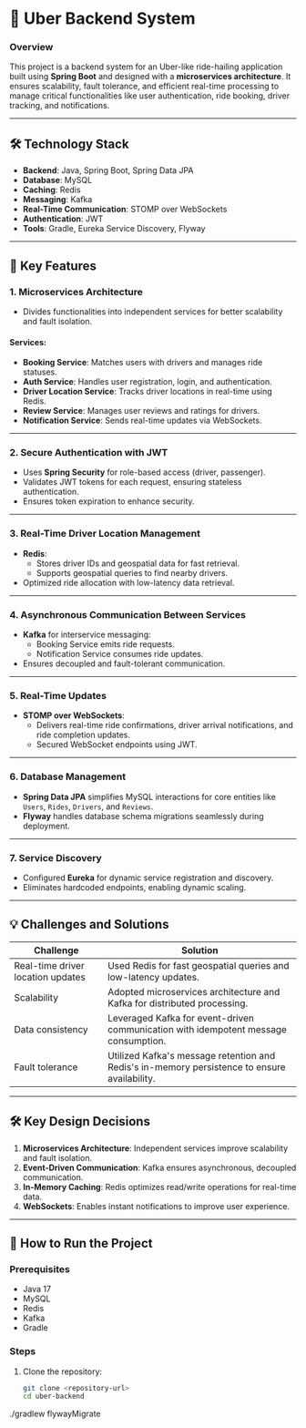 # 🚗 Uber Backend System

### **Overview**  
This project is a backend system for an Uber-like ride-hailing application built using **Spring Boot** and designed with a **microservices architecture**. It ensures scalability, fault tolerance, and efficient real-time processing to manage critical functionalities like user authentication, ride booking, driver tracking, and notifications.  

---

## 🛠️ Technology Stack  
- **Backend**: Java, Spring Boot, Spring Data JPA  
- **Database**: MySQL  
- **Caching**: Redis  
- **Messaging**: Kafka  
- **Real-Time Communication**: STOMP over WebSockets  
- **Authentication**: JWT  
- **Tools**: Gradle, Eureka Service Discovery, Flyway  

---

## 🚀 Key Features  
### 1. **Microservices Architecture**  
- Divides functionalities into independent services for better scalability and fault isolation.  

#### Services:  
- **Booking Service**: Matches users with drivers and manages ride statuses.  
- **Auth Service**: Handles user registration, login, and authentication.  
- **Driver Location Service**: Tracks driver locations in real-time using Redis.  
- **Review Service**: Manages user reviews and ratings for drivers.  
- **Notification Service**: Sends real-time updates via WebSockets.  

---

### 2. **Secure Authentication with JWT**  
- Uses **Spring Security** for role-based access (driver, passenger).  
- Validates JWT tokens for each request, ensuring stateless authentication.  
- Ensures token expiration to enhance security.  

---

### 3. **Real-Time Driver Location Management**  
- **Redis**:  
  - Stores driver IDs and geospatial data for fast retrieval.  
  - Supports geospatial queries to find nearby drivers.  
- Optimized ride allocation with low-latency data retrieval.  

---

### 4. **Asynchronous Communication Between Services**  
- **Kafka** for interservice messaging:  
  - Booking Service emits ride requests.  
  - Notification Service consumes ride updates.  
- Ensures decoupled and fault-tolerant communication.  

---

### 5. **Real-Time Updates**  
- **STOMP over WebSockets**:  
  - Delivers real-time ride confirmations, driver arrival notifications, and ride completion updates.  
  - Secured WebSocket endpoints using JWT.  

---

### 6. **Database Management**  
- **Spring Data JPA** simplifies MySQL interactions for core entities like `Users`, `Rides`, `Drivers`, and `Reviews`.  
- **Flyway** handles database schema migrations seamlessly during deployment.  

---

### 7. **Service Discovery**  
- Configured **Eureka** for dynamic service registration and discovery.  
- Eliminates hardcoded endpoints, enabling dynamic scaling.  

---

## 💡 Challenges and Solutions  
| **Challenge**                | **Solution**                                                                                     |  
|-------------------------------|-------------------------------------------------------------------------------------------------|  
| Real-time driver location updates | Used Redis for fast geospatial queries and low-latency updates.                                 |  
| Scalability                  | Adopted microservices architecture and Kafka for distributed processing.                        |  
| Data consistency             | Leveraged Kafka for event-driven communication with idempotent message consumption.            |  
| Fault tolerance              | Utilized Kafka's message retention and Redis's in-memory persistence to ensure availability.    |  

---

## 🛠️ Key Design Decisions  
1. **Microservices Architecture**: Independent services improve scalability and fault isolation.  
2. **Event-Driven Communication**: Kafka ensures asynchronous, decoupled communication.  
3. **In-Memory Caching**: Redis optimizes read/write operations for real-time data.  
4. **WebSockets**: Enables instant notifications to improve user experience.  

---

## 🧭 How to Run the Project  

### **Prerequisites**  
- Java 17  
- MySQL  
- Redis  
- Kafka  
- Gradle  

### **Steps**  
1. Clone the repository:  
   ```bash  
   git clone <repository-url>  
   cd uber-backend  

./gradlew flywayMigrate  
